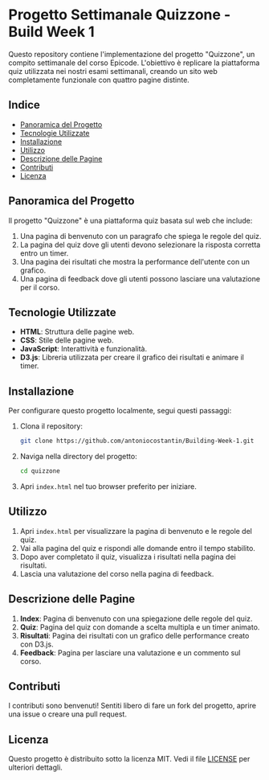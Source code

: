 # Progetto Settimanale Quizzone - Build Week 1

Questo repository contiene l'implementazione del progetto "Quizzone", un compito settimanale del corso Epicode. L'obiettivo è replicare la piattaforma quiz utilizzata nei nostri esami settimanali, creando un sito web completamente funzionale con quattro pagine distinte.

## Indice
- [Panoramica del Progetto](#panoramica-del-progetto)
- [Tecnologie Utilizzate](#tecnologie-utilizzate)
- [Installazione](#installazione)
- [Utilizzo](#utilizzo)
- [Descrizione delle Pagine](#descrizione-delle-pagine)
- [Contributi](#contributi)
- [Licenza](#licenza)

## Panoramica del Progetto

Il progetto "Quizzone" è una piattaforma quiz basata sul web che include:
1. Una pagina di benvenuto con un paragrafo che spiega le regole del quiz.
2. La pagina del quiz dove gli utenti devono selezionare la risposta corretta entro un timer.
3. Una pagina dei risultati che mostra la performance dell'utente con un grafico.
4. Una pagina di feedback dove gli utenti possono lasciare una valutazione per il corso.

## Tecnologie Utilizzate

- **HTML**: Struttura delle pagine web.
- **CSS**: Stile delle pagine web.
- **JavaScript**: Interattività e funzionalità.
- **D3.js**: Libreria utilizzata per creare il grafico dei risultati e animare il timer.

## Installazione

Per configurare questo progetto localmente, segui questi passaggi:

1. Clona il repository:
    ```sh
    git clone https://github.com/antoniocostantin/Building-Week-1.git
    ```

2. Naviga nella directory del progetto:
    ```sh
    cd quizzone
    ```

3. Apri `index.html` nel tuo browser preferito per iniziare.

## Utilizzo

1. Apri `index.html` per visualizzare la pagina di benvenuto e le regole del quiz.
2. Vai alla pagina del quiz e rispondi alle domande entro il tempo stabilito.
3. Dopo aver completato il quiz, visualizza i risultati nella pagina dei risultati.
4. Lascia una valutazione del corso nella pagina di feedback.

## Descrizione delle Pagine

1. **Index**: Pagina di benvenuto con una spiegazione delle regole del quiz.
2. **Quiz**: Pagina del quiz con domande a scelta multipla e un timer animato.
3. **Risultati**: Pagina dei risultati con un grafico delle performance creato con D3.js.
4. **Feedback**: Pagina per lasciare una valutazione e un commento sul corso.

## Contributi

I contributi sono benvenuti! Sentiti libero di fare un fork del progetto, aprire una issue o creare una pull request.

## Licenza

Questo progetto è distribuito sotto la licenza MIT. Vedi il file [LICENSE](LICENSE) per ulteriori dettagli.
